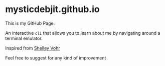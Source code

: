 # mysticdebjit.github.io
This is my GitHub Page. 

An interactive `cli` that allows you to learn about me by navigating around a terminal emulator.

<p>Inspired from <a class="site-code" target="_blank" href="https://github.com/codebytere/codebytere.github.io">Shelley Vohr</a></p>

Feel free to suggest for any kind of improvement
